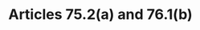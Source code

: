 ---
title: "Articles 75.2(a) and 76.1(b)"
draft: false
exceptions:
- info52b
memberstates:
- PT
score: 3
compensation:
- Compensated
remarks: |
 


link: ""
---